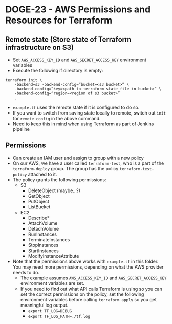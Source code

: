 # DOGE-23 - AWS Permissions and Resources for Terraform

##  Remote state (Store state of Terraform infrastructure on S3)
* Set `AWS_ACCESS_KEY_ID` and `AWS_SECRET_ACCESS_KEY` environment variables
* Execute the following if directory is empty:
```
terraform init \
    -backend=s3 -backend-config=“bucket=<s3 bucket>” \
    -backend-config=“key=<path to terraform state file in bucket>” \
    -backend-config=“region=<region of s3 bucket>”
    .
```
* `example.tf` uses the remote state if it is configured to do so.
* If you want to switch from saving state locally to remote, switch out `init` for `remote config` in the above command.
* Need to keep this in mind when using Terraform as part of Jenkins pipeline

## Permissions
* Can create an IAM user and assign to group with a new policy
* On our AWS, we have a user called `terraform-test`, who is a part of the `terraform-deploy` group. The group has the policy `terraform-test-policy` attached to it.
* The policy grants the following permissions:
    * S3
        * DeleteObject (maybe...?)
        * GetObject
        * PutObject
        * ListBucket
    * EC2
        * Describe*
        * AttachVolume
        * DetachVolume
        * RunInstances
        * TerminateInstances
        * StopInstances
        * StartInstances
        * ModifyInstanceAttribute
* Note that the permissions above works with `example.tf` in this folder. You may need more permissions, depending on what the AWS provider needs to do.
    * The example assumes `AWS_ACCESS_KEY_ID` and `AWS_SECRET_ACCESS_KEY` environment variables are set.
    * If you need to find out what API calls Terraform is using so you can set the correct permissions on the policy, set the following environment variables before calling `terraform apply` so you get meaningful log output.
        * `export TF_LOG=DEBUG`
        * `export TF_LOG_PATH=./tf.log`